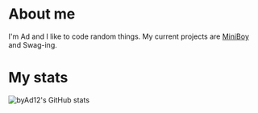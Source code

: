 # About me

I'm Ad and I like to code random things.
My current projects are [MiniBoy](https://github.com/byAd12/MiniBoy) and Swag-ing.

# My stats
![byAd12's GitHub stats](https://github-readme-stats.vercel.app/api?username=byAd12&show_icons=true&theme=merko)
